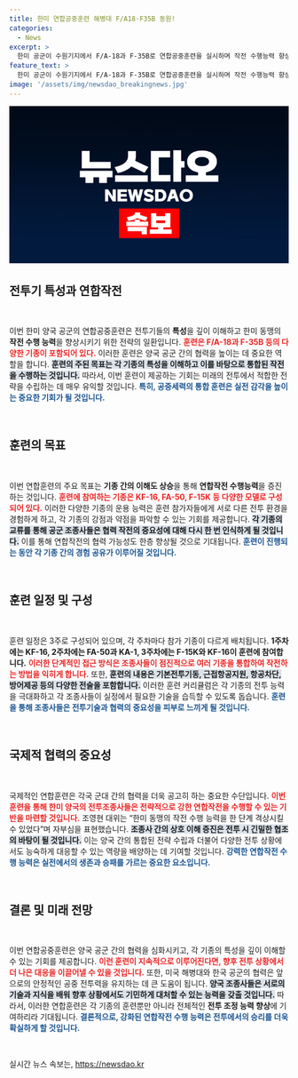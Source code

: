 ```yaml
---
title: 한미 연합공중훈련 해병대 F/A18·F35B 동원!
categories:
  - News
excerpt: >
  한미 공군이 수원기지에서 F/A-18과 F-35B로 연합공중훈련을 실시하며 작전 수행능력 향상에 나선다. 3주간 다양한 훈련을 통해 양국의 전투기 이해도를 높이고, 강화된 동맹의 힘을 보여줄 예정이다!
feature_text: >
  한미 공군이 수원기지에서 F/A-18과 F-35B로 연합공중훈련을 실시하며 작전 수행능력 향상에 나선다. 3주간 다양한 훈련을 통해 양국의 전투기 이해도를 높이고, 강화된 동맹의 힘을 보여줄 예정이다!
image: '/assets/img/newsdao_breakingnews.jpg'
---
```


<p><img src="/assets/img/newsdao_breakingnews.jpg" alt="ranknews 속보" /></p>

<h2 data-ke-size="size26">전투기 특성과 연합작전</h2>

<p data-ke-size="size16">&nbsp;</p>

<p>이번 한미 양국 공군의 연합공중훈련은 전투기들의 <b>특성</b>을 깊이 이해하고 한미 동맹의 <b>작전 수행 능력</b>을 향상시키기 위한 전략의 일환입니다. <b><span style="color: #ee2323;">훈련은 F/A-18과 F-35B 등의 다양한 기종이 포함되어 있다.</span></b> 이러한 훈련은 양국 공군 간의 협력을 높이는 데 중요한 역할을 합니다. <b><span style="background-color: #21538527;">훈련의 주된 목표는 각 기종의 특성을 이해하고 이를 바탕으로 통합된 작전을 수행하는 것입니다.</span></b> 따라서, 이번 훈련이 제공하는 기회는 미래의 전투에서 적합한 전략을 수립하는 데 매우 유익할 것입니다. <b><span style="color: #1a5490;">특히, 공중세력의 통합 훈련은 실전 감각을 높이는 중요한 기회가 될 것입니다.</span></b></p>

<p data-ke-size="size16">&nbsp;</p>

<h2 data-ke-size="size26">훈련의 목표</h2>

<p data-ke-size="size16">&nbsp;</p>

<p>이번 연합훈련의 주요 목표는 <b>기종 간의 이해도 상승</b>을 통해 <b>연합작전 수행능력</b>을 증진하는 것입니다. <b><span style="color: #ee2323;">훈련에 참여하는 기종은 KF-16, FA-50, F-15K 등 다양한 모델로 구성되어 있다.</span></b> 이러한 다양한 기종의 운용 능력은 훈련 참가자들에게 서로 다른 전투 환경을 경험하게 하고, 각 기종의 강점과 약점을 파악할 수 있는 기회를 제공합니다. <b><span style="background-color: #21538527;">각 기종의 교류를 통해 공군 조종사들은 협력 작전의 중요성에 대해 다시 한 번 인식하게 될 것입니다.</span></b> 이를 통해 연합작전의 협력 가능성도 한층 향상될 것으로 기대됩니다. <b><span style="color: #1a5490;">훈련이 진행되는 동안 각 기종 간의 경험 공유가 이루어질 것입니다.</span></b></p>

<p data-ke-size="size16">&nbsp;</p>

<h2 data-ke-size="size26">훈련 일정 및 구성</h2>

<p data-ke-size="size16">&nbsp;</p>

<p>훈련 일정은 3주로 구성되어 있으며, 각 주차마다 참가 기종이 다르게 배치됩니다. <b>1주차에는 KF-16, 2주차에는 FA-50과 KA-1, 3주차에는 F-15K와 KF-16이 훈련에 참여합니다.</b> <b><span style="color: #ee2323;">이러한 단계적인 접근 방식은 조종사들이 점진적으로 여러 기종을 통합하여 작전하는 방법을 익히게 합니다.</span></b> 또한, <b><span style="background-color: #21538527;">훈련의 내용은 기본전투기동, 근접항공지원, 항공차단, 방어제공 등의 다양한 전술을 포함합니다.</span></b> 이러한 훈련 커리큘럼은 각 기종의 전투 능력을 극대화하고 각 조종사들이 실정에서 필요한 기술을 습득할 수 있도록 돕습니다. <b><span style="color: #1a5490;">훈련을 통해 조종사들은 전투기술과 협력의 중요성을 피부로 느끼게 될 것입니다.</span></b></p>

<p data-ke-size="size16">&nbsp;</p>

<h2 data-ke-size="size26">국제적 협력의 중요성</h2>

<p data-ke-size="size16">&nbsp;</p>

<p>국제적인 연합훈련은 각국 군대 간의 협력을 더욱 공고히 하는 중요한 수단입니다. <b><span style="color: #ee2323;">이번 훈련을 통해 한미 양국의 전투조종사들은 전략적으로 강한 연합작전을 수행할 수 있는 기반을 마련할 것입니다.</span></b> 조영현 대위는 “한미 동맹의 작전 수행 능력을 한 단계 격상시킬 수 있었다”며 자부심을 표현했습니다. <b><span style="background-color: #21538527;">조종사 간의 상호 이해 증진은 전투 시 긴밀한 협조의 바탕이 될 것입니다.</span></b> 이는 양국 간의 통합된 전략 수립과 더불어 다양한 전투 상황에서도 능숙하게 대응할 수 있는 역량을 배양하는 데 기여할 것입니다. <b><span style="color: #1a5490;">강력한 연합작전 수행 능력은 실전에서의 생존과 승패를 가르는 중요한 요소입니다.</span></b></p>

<p data-ke-size="size16">&nbsp;</p>

<h2 data-ke-size="size26">결론 및 미래 전망</h2>

<p data-ke-size="size16">&nbsp;</p>

<p>이번 연합공중훈련은 양국 공군 간의 협력을 심화시키고, 각 기종의 특성을 깊이 이해할 수 있는 기회를 제공합니다. <b><span style="color: #ee2323;">이런 훈련이 지속적으로 이루어진다면, 향후 전투 상황에서 더 나은 대응을 이끌어낼 수 있을 것입니다.</span></b> 또한, 미국 해병대와 한국 공군의 협력은 앞으로의 안정적인 공중 전투력을 유지하는 데 큰 도움이 됩니다. <b><span style="background-color: #21538527;">양국 조종사들은 서로의 기술과 지식을 배워 향후 상황에서도 기민하게 대처할 수 있는 능력을 갖출 것입니다.</span></b> 따라서, 이러한 연합훈련은 각 기종의 훈련뿐만 아니라 전체적인 <b>전투 조정 능력 향상</b>에 기여하리라 기대됩니다. <b><span style="color: #1a5490;">결론적으로, 강화된 연합작전 수행 능력은 전투에서의 승리를 더욱 확실하게 할 것입니다.</span></b></p>

<p data-ke-size="size16">&nbsp;</p>
실시간 뉴스 속보는, <a href="https://newsdao.kr" rel="dofollow">https://newsdao.kr</a>


